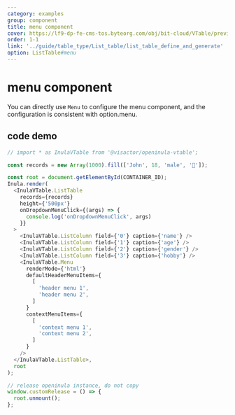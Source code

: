 ```yaml
---
category: examples
group: component
title: menu component
cover: https://lf9-dp-fe-cms-tos.byteorg.com/obj/bit-cloud/VTable/preview/react-default.png
order: 1-1
link: '../guide/table_type/List_table/list_table_define_and_generate'
option: ListTable#menu
---
```


# menu component

You can directly use `Menu` to configure the menu component, and the configuration is consistent with option.menu.

## code demo
```javascript livedemo template=vtable-openinula
// import * as InulaVTable from '@visactor/openinula-vtable';

const records = new Array(1000).fill(['John', 18, 'male', '🏀']);

const root = document.getElementById(CONTAINER_ID);
Inula.render(
  <InulaVTable.ListTable 
    records={records} 
    height={'500px'}
    onDropdownMenuClick={(args) => {
      console.log('onDropdownMenuClick', args)
    }}
  >
    <InulaVTable.ListColumn field={'0'} caption={'name'} />
    <InulaVTable.ListColumn field={'1'} caption={'age'} />
    <InulaVTable.ListColumn field={'2'} caption={'gender'} />
    <InulaVTable.ListColumn field={'3'} caption={'hobby'} />
    <InulaVTable.Menu 
      renderMode={'html'}
      defaultHeaderMenuItems={
        [
          'header menu 1',
          'header menu 2',
        ]
      }
      contextMenuItems={
        [
          'context menu 1',
          'context menu 2',
        ]
      }
    />
  </InulaVTable.ListTable>,
  root
);

// release openinula instance, do not copy
window.customRelease = () => {
  root.unmount();
};
```